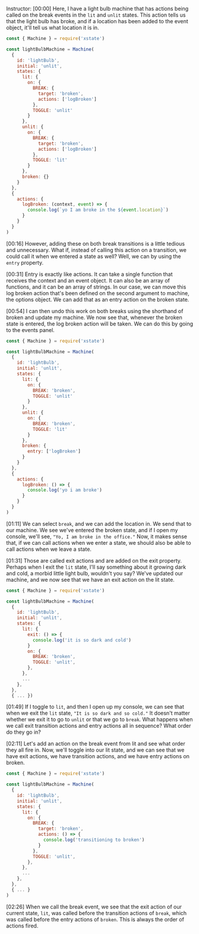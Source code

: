 Instructor: [00:00] Here, I have a light bulb machine that has actions being called on the break events in the `lit` and `unlit` states. This action tells us that the light bulb has broke, and if a location has been added to the event object, it'll tell us what location it is in.

```js
const { Machine } = require('xstate')

const lightBulbMachine = Machine(
  {
    id: 'lightBulb',
    initial: 'unlit',
    states: {
      lit: {
        on: {
          BREAK: {
            target: 'broken',
            actions: ['logBroken']
          },
          TOGGLE: 'unlit'
        }
      },
      unlit: {
        on: {
          BREAK: {
            target: 'broken',
            actions: ['logBroken']
          },
          TOGGLE: 'lit'
        }
      },
      broken: {}
    }
  },
  {
    actions: {
      logBroken: (context, event) => {
        console.log(`yo I am broke in the ${event.location}`)
      }
    }
  }
)
```

[00:16] However, adding these on both break transitions is a little tedious and unnecessary. What if, instead of calling this action on a transition, we could call it when we entered a state as well? Well, we can by using the `entry` property.

[00:31] Entry is exactly like actions. It can take a single function that receives the context and an event object. It can also be an array of functions, and it can be an array of strings. In our case, we can move this log broken action that's been defined on the second argument to machine, the options object. We can add that as an entry action on the broken state.

[00:54] I can then undo this work on both breaks using the shorthand of broken and update my machine. We now see that, whenever the broken state is entered, the log broken action will be taken. We can do this by going to the events panel.

```js
const { Machine } = require('xstate')

const lightBulbMachine = Machine(
  {
    id: 'lightBulb',
    initial: 'unlit',
    states: {
      lit: {
        on: {
          BREAK: 'broken',
          TOGGLE: 'unlit'
        }
      },
      unlit: {
        on: {
          BREAK: 'broken',
          TOGGLE: 'lit'
        }
      },
      broken: {
        entry: ['logBroken']
      }
    }
  },
  {
    actions: {
      logBroken: () => {
        console.log('yo i am broke')
      }
    }
  }
)
```

[01:11] We can select `break`, and we can add the location in. We send that to our machine. We see we've entered the broken state, and if I open my console, we'll see, `"Yo, I am broke in the office."` Now, it makes sense that, if we can call actions when we enter a state, we should also be able to call actions when we leave a state.

[01:31] Those are called exit actions and are added on the exit property. Perhaps when I exit the `lit` state, I'll say something about it growing dark and cold, a morbid little light bulb, wouldn't you say? We've updated our machine, and we now see that we have an exit action on the lit state.

```js
const { Machine } = require('xstate')

const lightBulbMachine = Machine(
  {
    id: 'lightBulb',
    initial: 'unlit',
    states: {
      lit: {
        exit: () => {
          console.log('it is so dark and cold')
        }
        on: {
          BREAK: 'broken',
          TOGGLE: 'unlit',
        },
      },
      ...
    },
  },
  { ... })
```

[01:49] If I toggle to `lit`, and then I open up my console, we can see that when we exit the `lit` state, `"It is so dark and so cold."` It doesn't matter whether we exit it to go to `unlit` or that we go to `break`. What happens when we call exit transition actions and entry actions all in sequence? What order do they go in?

[02:11] Let's add an action on the break event from lit and see what order they all fire in. Now, we'll toggle into our lit state, and we can see that we have exit actions, we have transition actions, and we have entry actions on broken.

```js
const { Machine } = require('xstate')

const lightBulbMachine = Machine(
  {
    id: 'lightBulb',
    initial: 'unlit',
    states: {
      lit: {
        on: {
          BREAK: {
            target: 'broken',
            actions: () => {
              console.log('transitioning to broken')
            }
          },
          TOGGLE: 'unlit',
        },
      },
      ...
    },
  },
  { ... }
)
```

[02:26] When we call the break event, we see that the exit action of our current state, `lit`, was called before the transition actions of `break`, which was called before the entry actions of `broken`. This is always the order of actions fired.
